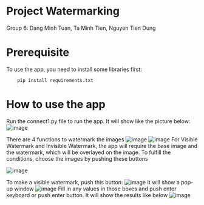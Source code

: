 # Project Watermarking
Group 6: Dang Minh Tuan, Ta Minh Tien, Nguyen Tien Dung
# Prerequisite
To use the app, you need to install some libraries first:
```
    pip install requirements.txt
```
# How to use the app
Run the connect1.py file to run the app. It will show like the picture below:
![image](https://user-images.githubusercontent.com/90315963/158917412-9b52cd03-cd1c-4c6b-a5cd-71d37ebc15a3.png)

There are 4 functions to watermark the images
![image](https://user-images.githubusercontent.com/90315963/158917551-726697d5-d88c-4a04-b23c-256f595e4dfb.png)
![image](https://user-images.githubusercontent.com/90315963/158917588-9e2bb80a-9d55-4256-9ffd-a39b99074900.png)
For Visible Watermark and Invisible Watermark, the app will require the base image and the watermark, which will be overlayed on the image. To fulfill the conditions, choose the images by pushing these buttons

![image](https://user-images.githubusercontent.com/90315963/158917768-f767686e-e375-4606-b5ee-8915cea1a388.png)

To make a visible watermark, push this button:
![image](https://user-images.githubusercontent.com/90315963/158917944-c471a444-3dce-4639-863b-2c743690fb74.png)
It will show a pop-up window
![image](https://user-images.githubusercontent.com/90315963/158918013-cf8f48cf-cf27-46cd-9621-22af89ae41f5.png)
Fill in any values in those boxes and push enter keyboard or push enter button.
It will show the results like below
![image](https://user-images.githubusercontent.com/90315963/158918193-49860d47-2a29-4c66-8fe2-c80c53cae2ed.png)
